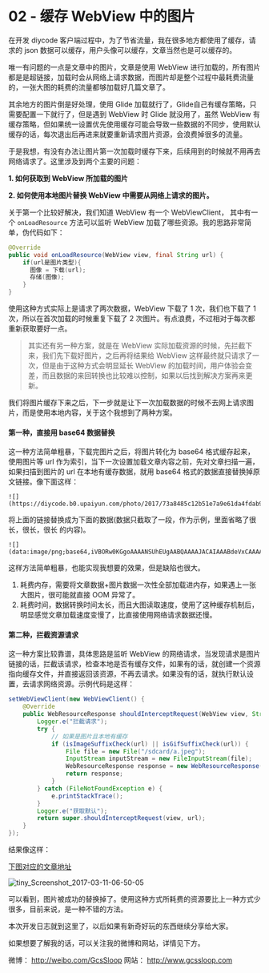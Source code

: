 # 02 - 缓存 WebView 中的图片

在开发 diycode 客户端过程中，为了节省流量，我在很多地方都使用了缓存，请求的 json 数据可以缓存，用户头像可以缓存，文章当然也是可以缓存的。

 唯一有问题的一点是文章中的图片，文章是使用 WebView 进行加载的，所有图片都是是超链接，加载时会从网络上请求数据，而图片却是整个过程中最耗费流量的，一张大图的耗费的流量都够加载好几篇文章了。

其余地方的图片倒是好处理，使用 Glide 加载就行了，Glide自己有缓存策略，只需要配置一下就行了，但是遇到 WebView 时 Glide 就没用了，虽然 WebView 有缓存策略，但如果统一设置优先使用缓存可能会导致一些数据的不同步，使用默认缓存的话，每次退出后再进来就要重新请求图片资源，会浪费掉很多的流量。

于是我想，有没有办法让图片第一次加载时缓存下来，后续用到的时候就不用再去网络请求了。这里涉及到两个主要的问题：

**1. 如何获取到 WebView 所加载的图片**

**2. 如何使用本地图片替换 WebView 中需要从网络上请求的图片。**

关于第一个比较好解决，我们知道 WebView 有一个 WebViewClient， 其中有一个 `onLoadResource` 方法可以监听 WebView 加载了哪些资源。我的思路非常简单，伪代码如下：

```java
@Override
public void onLoadResource(WebView view, final String url) {
	if(url是图片类型){
      图像 = 下载(url);
      存储(图像);
	}
}
```

使用这种方式实际上是请求了两次数据，WebView 下载了 1 次，我们也下载了 1 次，所以在首次加载的时候重复下载了 2 次图片。有点浪费，不过相对于每次都重新获取要好一点。

> 其实还有另一种方案，就是在 WebView 实际加载资源的时候，先拦截下来，我们先下载好图片，之后再将结果给 WebView 这样最终就只请求了一次，但是由于这种方式会明显延长 WebView 的加载时间，用户体验会变差，而且数据的来回转换也比较难以控制，如果以后找到解决方案再来更新。

我们将图片缓存下来之后，下一步就是让下一次加载数据的时候不去网上请求图片，而是使用本地内容，关于这个我想到了两种方案。

#### 第一种，直接用 base64 数据替换

这一种方法简单粗暴，下载完图片之后，将图片转化为 base64 格式缓存起来，使用图片等 url 作为索引，当下一次设置加载文章内容之前，先对文章扫描一遍，如果扫描到图片的 url 在本地有缓存数据，就用 base64 格式的数据直接替换掉原文链接。像下面这样：

```
![](https://diycode.b0.upaiyun.com/photo/2017/73a8485c12b51e7a9e61da4fdab94feb.png)
```

将上面的链接替换成为下面的数据(数据只截取了一段，作为示例，里面省略了很长，很长，很长 的内容)。

```
![](data:image/png;base64,iVBORw0KGgoAAAANSUhEUgAABQAAAAJACAIAAABdeVxCAAAAA3NCSVQFBgUzC42AAAAgAElEQVR4nOy9X4hkWZrY95vcE73f3Y2UzmWzRFxRbTqkadgc3IurYYy68T7MmDXsGBm8+6Z98IPBD5bRkx/8LIzxw4KxsWSEWBmtGAvt0jOww1Q/NKoGtZ0p6CFjvDVUtLYbReFOKwJXsveweZn7qeMo8MO5N+JGZlZ19XRlZmTE96OpjrxxI+ReF......)
```

这样方法简单粗暴，也能实现我想要的效果，但是缺陷也很大。

1. 耗费内存，需要将文章数据+图片数据一次性全部加载进内存，如果遇上一张大图片，很可能就直接 OOM 异常了。
2. 耗费时间，数据转换时间太长，而且大图读取速度，使用了这种缓存机制后，明显感觉文章加载速度变慢了，比直接使用网络请求数据还慢。

#### 第二种，拦截资源请求

这一种方案比较靠谱，具体思路是监听 WebView 的网络请求，当发现请求是图片链接的话，拦截该请求，检查本地是否有缓存文件，如果有的话，就创建一个资源指向缓存文件，并直接返回该资源，不再去请求。如果没有的话，就执行默认设置，去请求网络资源。示例代码是这样：

```java
setWebViewClient(new WebViewClient() {
    @Override
    public WebResourceResponse shouldInterceptRequest(WebView view, String url) {
        Logger.e("拦截请求");
        try {
            // 如果是图片且本地有缓存
            if (isImageSuffixCheck(url) || isGifSuffixCheck(url)) {
                File file = new File("/sdcard/a.jpeg");
                InputStream inputStream = new FileInputStream(file);
                WebResourceResponse response = new WebResourceResponse("image/jpeg", "base64", inputStream);
                return response;
            }
        } catch (FileNotFoundException e) {
            e.printStackTrace();
        }
        Logger.e("获取默认");
        return super.shouldInterceptRequest(view, url);
    }
});
```

结果像这样：

[下图对应的文章地址](https://www.diycode.cc/topics/650)

![tiny_Screenshot_2017-03-11-06-50-05](https://ww3.sinaimg.cn/large/006tKfTcly1fdikr4ya6fj308c0etaax.jpg)

可以看到，图片被成功的替换掉了。使用这种方式所耗费的资源要比上一种方式少很多，目前来说，是一种不错的方法。

本次开发日志就到这里了，以后如果有新奇好玩的东西继续分享给大家。

如果想要了解我的话，可以关注我的微博和网站，详情见下方。

微博： http://weibo.com/GcsSloop
网站： http://www.gcssloop.com
